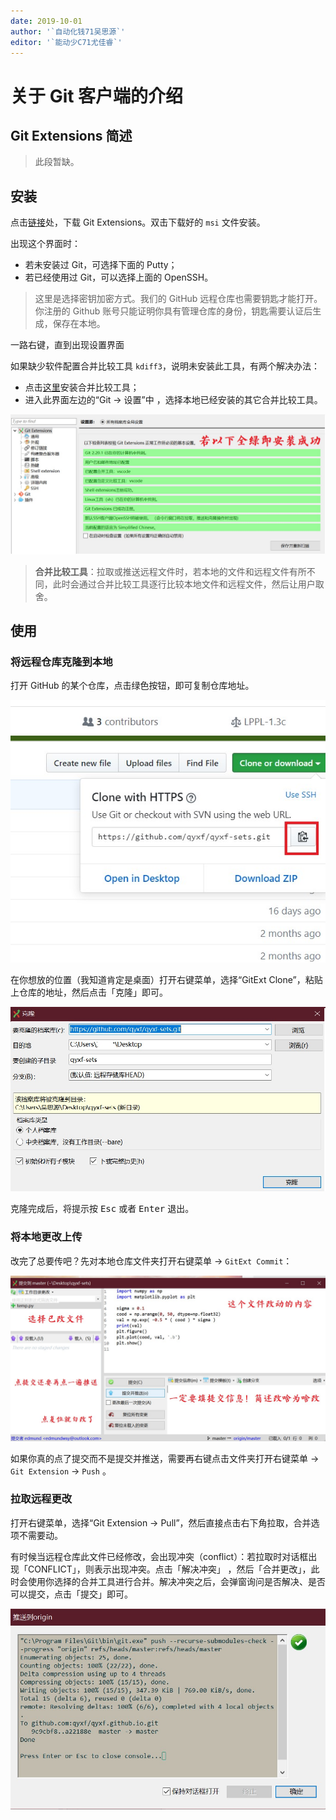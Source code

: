 ```yaml
---
date: 2019-10-01
author: '`自动化钱71吴思源`'
editor: '`能动少C71尤佳睿`'
---
```


# 关于 Git 客户端的介绍

## Git Extensions 简述

> 此段暂缺。

## 安装

点击[链接](https://sourceforge.net/projects/gitextensions/)处，下载 Git Extensions。双击下载好的 `msi` 文件安装。

出现这个界面时：

- 若未安装过 Git，可选择下面的 Putty；
- 若已经使用过 Git，可以选择上面的 OpenSSH。

> 这里是选择密钥加密方式。我们的 GitHub 远程仓库也需要钥匙才能打开。你注册的 Github 账号只能证明你具有管理仓库的身份，钥匙需要认证后生成，保存在本地。

一路右键，直到出现设置界面

如果缺少软件配置合并比较工具 `kdiff3`，说明未安装此工具，有两个解决办法：

- 点击[这里](https://sourceforge.net/projects/kdiff3/files/)安装合并比较工具；
- 进入此界面左边的“Git -> 设置”中 ，选择本地已经安装的其它合并比较工具。

![git_client_1](/img/git-client/git_client_1.jpg)

> **合并比较工具**：拉取或推送远程文件时，若本地的文件和远程文件有所不同，此时会通过合并比较工具逐行比较本地文件和远程文件，然后让用户取舍。

## 使用

### 将远程仓库克隆到本地

打开 GitHub 的某个仓库，点击绿色按钮，即可复制仓库地址。

![git_client_2](/img/git-client/git_client_2.jpg)

在你想放的位置（我知道肯定是桌面）打开右键菜单，选择“GitExt Clone”，粘贴上仓库的地址，然后点击「克隆」即可。

![git_client_3](/img/git-client/git_client_3.jpg)

克隆完成后，将提示按 <kbd>Esc</kbd> 或者 <kbd>Enter</kbd> 退出。

### 将本地更改上传

改完了总要传吧？先对本地仓库文件夹打开右键菜单 -> `GitExt Commit`：

![git_client_4](/img/git-client/git_client_4.jpg)

如果你真的点了提交而不是提交并推送，需要再右键点击文件夹打开右键菜单 -> `Git Extension` -> `Push` 。

### 拉取远程更改

打开右键菜单，选择“Git Extension -> Pull”，然后直接点击右下角拉取，合并选项不需要动。

有时候当远程仓库此文件已经修改，会出现冲突（conflict）：若拉取时对话框出现「CONFLICT」，则表示出现冲突。点击「解决冲突」 ，然后「合并更改」，此时会使用你选择的合并工具进行合并。解决冲突之后，会弹窗询问是否解决、是否可以提交，点击「提交」即可。

![git_client_5](/img/git-client/git_client_5.jpg)
